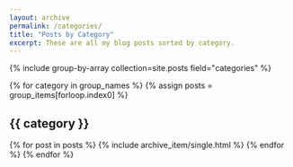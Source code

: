 ```yaml
---
layout: archive
permalink: /categories/
title: "Posts by Category"
excerpt: These are all my blog posts sorted by category.
---
```


{% include group-by-array collection=site.posts field="categories" %}

{% for category in group_names %}
  {% assign posts = group_items[forloop.index0] %}
  <h2 id="{{ category | slugify }}" class="archive__subtitle">{{ category }}</h2>
  {% for post in posts %}
    {% include archive_item/single.html %}
  {% endfor %}
{% endfor %}
